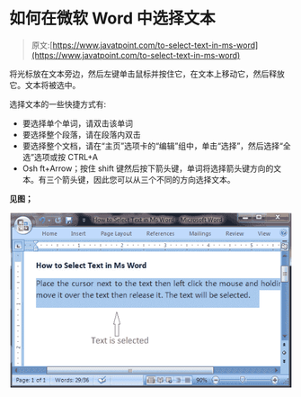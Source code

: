 # 如何在微软 Word 中选择文本

> 原文:[https://www.javatpoint.com/to-select-text-in-ms-word](https://www.javatpoint.com/to-select-text-in-ms-word)

将光标放在文本旁边，然后左键单击鼠标并按住它，在文本上移动它，然后释放它。文本将被选中。

选择文本的一些快捷方式有:

*   要选择单个单词，请双击该单词
*   要选择整个段落，请在段落内双击
*   要选择整个文档，请在“主页”选项卡的“编辑”组中，单击“选择”，然后选择“全选”选项或按 CTRL+A
*   Osh ft+Arrow；按住 shift 键然后按下箭头键，单词将选择箭头键方向的文本。有三个箭头键，因此您可以从三个不同的方向选择文本。

**见图；**

![MS Word How to select text in ms word 1](img/cced303b566e26d88a7f0e5965d33ed6.png)